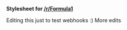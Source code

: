 **Stylesheet for [/r/Formula1](http://www.reddit.com/r/formula1)**

Editing this just to test webhooks :)
More edits
